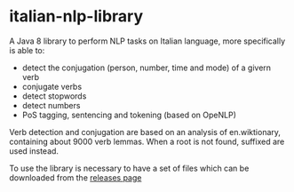 italian-nlp-library
===================

A Java 8 library to perform NLP tasks on Italian language, more specifically is able to:

* detect the conjugation (person, number, time and mode) of a givern verb
* conjugate verbs
* detect stopwords
* detect numbers
* PoS tagging, sentencing and tokening (based on OpeNLP)

Verb detection and conjugation are based on an analysis of en.wiktionary, containing about 9000 verb lemmas. When a root is not found, suffixed are used instead.

To use the library is necessary to have a set of files which can be downloaded from the [releases page](https://github.com/jacopofar/italian-nlp-library/releases)
